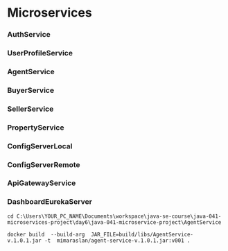 # Microservices



### AuthService
### UserProfileService
### AgentService
### BuyerService
### SellerService
### PropertyService
### ConfigServerLocal
### ConfigServerRemote
### ApiGatewayService
### DashboardEurekaServer


```
cd C:\Users\YOUR_PC_NAME\Documents\workspace\java-se-course\java-041-microservices-project\day6\java-041-microservice-project\AgentService
```

```
docker build  --build-arg  JAR_FILE=build/libs/AgentService-v.1.0.1.jar -t  mimaraslan/agent-service-v.1.0.1.jar:v001 .
```

